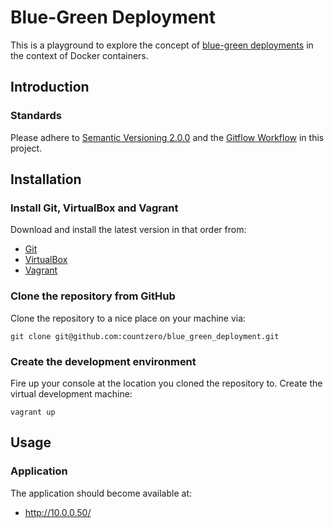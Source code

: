 # Blue-Green Deployment

This is a playground to explore the concept of [blue-green deployments](https://en.wikipedia.org/wiki/Blue-green_deployment) in the context of Docker containers.

## Introduction

### Standards

Please adhere to [Semantic Versioning 2.0.0](https://semver.org/spec/v2.0.0.html) and the [Gitflow Workflow](https://www.atlassian.com/git/tutorials/comparing-workflows/gitflow-workflow) in this project.

## Installation

### Install Git, VirtualBox and Vagrant

Download and install the latest version in that order from:

* [Git](https://git-scm.com/downloads)
* [VirtualBox](https://download.virtualbox.org/virtualbox)
* [Vagrant](https://releases.hashicorp.com/vagrant)

### Clone the repository from GitHub

Clone the repository to a nice place on your machine via:

```Shell
git clone git@github.com:countzero/blue_green_deployment.git
```

### Create the development environment

Fire up your console at the location you cloned the repository to. Create the virtual development machine:

```Shell
vagrant up
```

## Usage

### Application

The application should become available at:

 - http://10.0.0.50/
